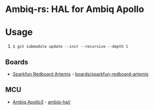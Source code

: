 # Ambiq-rs: HAL for Ambiq Apollo

# Usage

1) `$ git submodule update --init --recursive --depth 1`

## Boards

* [Sparkfun Redboard Artemis](https://www.sparkfun.com/products/15444) - [boards/sparkfun-redboard-artemis](boards/sparkfun-redboard-artemis)

## MCU

* [Ambiq Apollo3](https://ambiq.com/apollo3-blue/) - [ambiq-hal/](ambiq-hal/)
